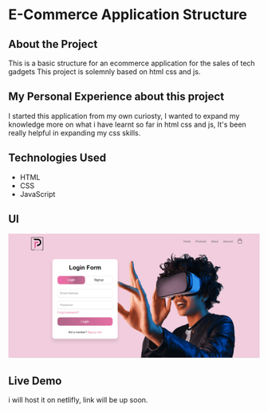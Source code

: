 # E-Commerce Application Structure

## About the Project

This is a basic structure for an ecommerce application for the sales of tech gadgets
This project is solemnly based on html css and js.

## My Personal Experience about this project

I started this application from my own curiosty, I wanted to expand my knowledge more on what i have learnt so far in html css and js,
It's been really helpful in expanding my css skills.

## Technologies Used

- HTML
- CSS
- JavaScript

## UI

![image](images/final/account.png)

## Live Demo

i will host it on netlifly, link will be up soon.
